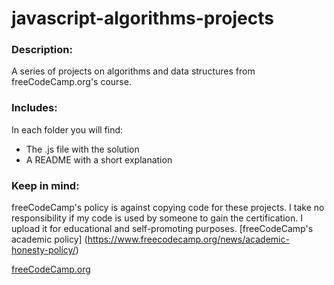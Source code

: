 # javascript-algorithms-projects

### Description:
A series of projects on algorithms and data structures from freeCodeCamp.org's course.

### Includes:
In each folder you will find:
  * The .js file with the solution
  * A README with a short explanation
  
### Keep in mind:
 freeCodeCamp's policy is against copying code for these projects. I take no responsibility if my code is used by someone to gain the certification. I upload it for educational and self-promoting purposes. [freeCodeCamp's academic policy] (https://www.freecodecamp.org/news/academic-honesty-policy/)
  
[freeCodeCamp.org](https://www.freecodecamp.org/learn/javascript-algorithms-and-data-structures/javascript-algorithms-and-data-structures-projects/)
